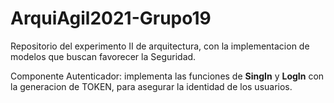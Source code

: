 # ArquiAgil2021-Grupo19
Repositorio del experimento II de arquitectura, con la implementacion de modelos que buscan favorecer la Seguridad.

Componente Autenticador: implementa las funciones de **SingIn** y **LogIn** con la generacion de TOKEN, para asegurar la identidad de los usuarios. 
